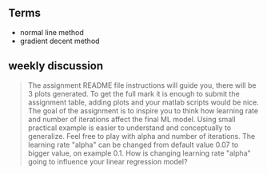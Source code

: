 ## Terms

* normal line method
* gradient decent method

## weekly discussion
> The assignment README file instructions will guide you, there will be 3 plots generated. To get the full mark it is enough to submit the assignment table,  adding plots and your matlab scripts would be nice. The goal of the assignment is to inspire you to think how learning rate and number of iterations affect the final ML model. Using small practical example is easier to understand and  conceptually to generalize. Feel free to play with alpha and number of iterations. 
The learning rate "alpha" can be changed from default value 0.07 to bigger value, on example 0.1. How is changing learning rate "alpha" going to influence your linear regression model?

